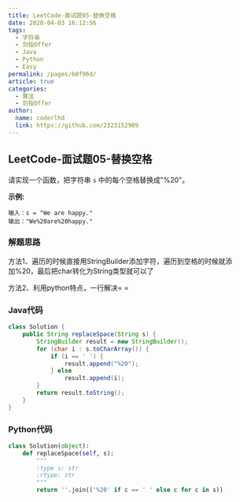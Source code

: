 ```yaml
---
title: LeetCode-面试题05-替换空格
date: 2020-04-03 16:12:56
tags: 
  - 字符串
  - 剑指Offer
  - Java
  - Python
  - Easy
permalink: /pages/b0f96d/
article: true
categories: 
  - 算法
  - 剑指Offer
author: 
  name: coderlhd
  link: https://github.com/2323152909
---
```


## LeetCode-面试题05-替换空格

请实现一个函数，把字符串 `s` 中的每个空格替换成"%20"。

<!--more-->

**示例:**

```
输入：s = "We are happy."
输出："We%20are%20happy."
```

### 解题思路

方法1、遍历的时候直接用StringBuilder添加字符，遍历到空格的时候就添加%20，最后把char转化为String类型就可以了

方法2、利用python特点，一行解决= =

### Java代码

```java
class Solution {
    public String replaceSpace(String s) {
        StringBuilder result = new StringBuilder();
        for (char i : s.toCharArray()) {
            if (i == ' ') {
                result.append("%20");
            } else
                result.append(i);
        }
        return result.toString();
    }
}
```

### Python代码

```python
class Solution(object):
    def replaceSpace(self, s):
        """
        :type s: str
        :rtype: str
        """
        return ''.join(('%20' if c == ' ' else c for c in s))
```

